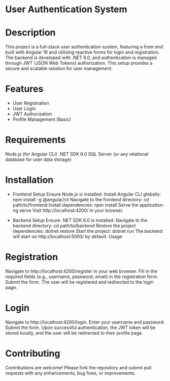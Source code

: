 # User Authentication System

# Description
This project is a full-stack user authentication system, featuring a front end built with Angular 16 and utilizing reactive forms for login and registration. The backend is developed with .NET 6.0, and authentication is managed through JWT (JSON Web Tokens) authorization. This setup provides a secure and scalable solution for user management.

# Features
- User Registration
- User Login
- JWT Authorization
- Profile Management (Basic)

# Requirements
Node.js (for Angular CLI)
.NET SDK 6.0
SQL Server (or any relational database for user data storage)

# Installation
- Frontend Setup
Ensure Node.js is installed.
Install Angular CLI globally: npm install -g @angular/cli
Navigate to the frontend directory: cd path/to/frontend
Install dependencies: npm install
Serve the application: ng serve
Visit http://localhost:4200/ in your browser.

- Backend Setup
Ensure .NET SDK 6.0 is installed.
Navigate to the backend directory: cd path/to/backend
Restore the project dependencies: dotnet restore
Start the project: dotnet run
The backend will start on http://localhost:5000/ by default.
Usage

# Registration
Navigate to http://localhost:4200/register in your web browser.
Fill in the required fields (e.g., username, password, email) in the registration form.
Submit the form. The user will be registered and redirected to the login page.

# Login
Navigate to http://localhost:4200/login.
Enter your username and password.
Submit the form. Upon successful authentication, the JWT token will be stored locally, and the user will be redirected to their profile page.

# Contributing
Contributions are welcome! Please fork the repository and submit pull requests with any enhancements, bug fixes, or improvements.
